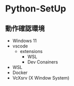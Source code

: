 # Python-SetUp
## 動作確認環境
* Windows 11
* vscode
    - extensions
        - WSL
        - Dev Conainers
* WSL
* Docker
* VcXsrv (X Window System)
